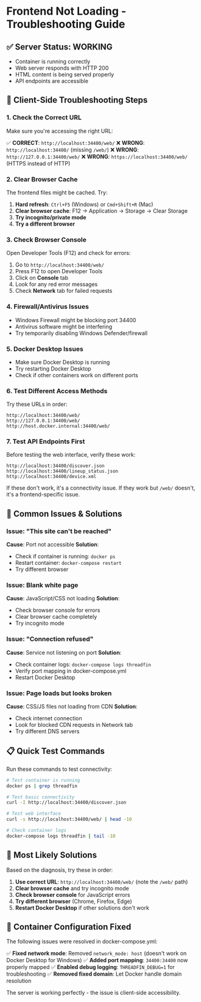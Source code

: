 # Frontend Not Loading - Troubleshooting Guide

## ✅ Server Status: WORKING
- Container is running correctly
- Web server responds with HTTP 200
- HTML content is being served properly
- API endpoints are accessible

## 🔧 Client-Side Troubleshooting Steps

### 1. **Check the Correct URL**
Make sure you're accessing the right URL:

✅ **CORRECT**: `http://localhost:34400/web/`
❌ **WRONG**: `http://localhost:34400/` (missing `/web/`)
❌ **WRONG**: `http://127.0.0.1:34400/web/`
❌ **WRONG**: `https://localhost:34400/web/` (HTTPS instead of HTTP)

### 2. **Clear Browser Cache**
The frontend files might be cached. Try:

1. **Hard refresh**: `Ctrl+F5` (Windows) or `Cmd+Shift+R` (Mac)
2. **Clear browser cache**: F12 → Application → Storage → Clear Storage
3. **Try incognito/private mode**
4. **Try a different browser**

### 3. **Check Browser Console**
Open Developer Tools (F12) and check for errors:

1. Go to `http://localhost:34400/web/`
2. Press F12 to open Developer Tools
3. Click on **Console** tab
4. Look for any red error messages
5. Check **Network** tab for failed requests

### 4. **Firewall/Antivirus Issues**
- Windows Firewall might be blocking port 34400
- Antivirus software might be interfering
- Try temporarily disabling Windows Defender/firewall

### 5. **Docker Desktop Issues**
- Make sure Docker Desktop is running
- Try restarting Docker Desktop
- Check if other containers work on different ports

### 6. **Test Different Access Methods**

Try these URLs in order:
```
http://localhost:34400/web/
http://127.0.0.1:34400/web/
http://host.docker.internal:34400/web/
```

### 7. **Test API Endpoints First**
Before testing the web interface, verify these work:
```
http://localhost:34400/discover.json
http://localhost:34400/lineup_status.json
http://localhost:34400/device.xml
```

If these don't work, it's a connectivity issue.
If they work but `/web/` doesn't, it's a frontend-specific issue.

## 🐛 **Common Issues & Solutions**

### Issue: "This site can't be reached"
**Cause**: Port not accessible
**Solution**: 
- Check if container is running: `docker ps`
- Restart container: `docker-compose restart`
- Try different browser

### Issue: Blank white page
**Cause**: JavaScript/CSS not loading
**Solution**:
- Check browser console for errors
- Clear browser cache completely
- Try incognito mode

### Issue: "Connection refused"
**Cause**: Service not listening on port
**Solution**:
- Check container logs: `docker-compose logs threadfin`
- Verify port mapping in docker-compose.yml
- Restart Docker Desktop

### Issue: Page loads but looks broken
**Cause**: CSS/JS files not loading from CDN
**Solution**:
- Check internet connection
- Look for blocked CDN requests in Network tab
- Try different DNS servers

## 📋 **Quick Test Commands**

Run these commands to test connectivity:

```bash
# Test container is running
docker ps | grep threadfin

# Test basic connectivity  
curl -I http://localhost:34400/discover.json

# Test web interface
curl -s http://localhost:34400/web/ | head -10

# Check container logs
docker-compose logs threadfin | tail -10
```

## 🎯 **Most Likely Solutions**

Based on the diagnosis, try these in order:

1. **Use correct URL**: `http://localhost:34400/web/` (note the `/web/` path)
2. **Clear browser cache** and try incognito mode
3. **Check browser console** for JavaScript errors
4. **Try different browser** (Chrome, Firefox, Edge)
5. **Restart Docker Desktop** if other solutions don't work

## 🔧 **Container Configuration Fixed**

The following issues were resolved in docker-compose.yml:

✅ **Fixed network mode**: Removed `network_mode: host` (doesn't work on Docker Desktop for Windows)
✅ **Added port mapping**: `34400:34400` now properly mapped
✅ **Enabled debug logging**: `THREADFIN_DEBUG=1` for troubleshooting
✅ **Removed fixed domain**: Let Docker handle domain resolution

The server is working perfectly - the issue is client-side accessibility.